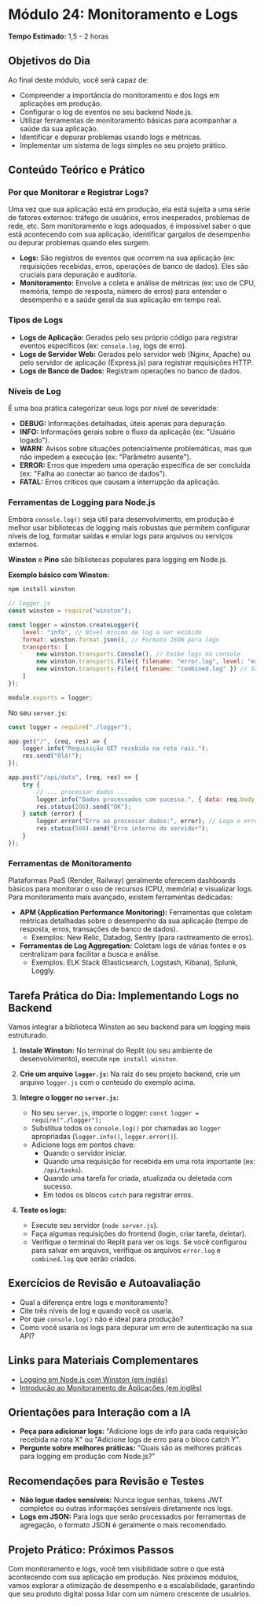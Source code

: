 # Módulo 24: Monitoramento e Logs

**Tempo Estimado:** 1,5 - 2 horas

## Objetivos do Dia

Ao final deste módulo, você será capaz de:

*   Compreender a importância do monitoramento e dos logs em aplicações em produção.
*   Configurar o log de eventos no seu backend Node.js.
*   Utilizar ferramentas de monitoramento básicas para acompanhar a saúde da sua aplicação.
*   Identificar e depurar problemas usando logs e métricas.
*   Implementar um sistema de logs simples no seu projeto prático.

## Conteúdo Teórico e Prático

### Por que Monitorar e Registrar Logs?

Uma vez que sua aplicação está em produção, ela está sujeita a uma série de fatores externos: tráfego de usuários, erros inesperados, problemas de rede, etc. Sem monitoramento e logs adequados, é impossível saber o que está acontecendo com sua aplicação, identificar gargalos de desempenho ou depurar problemas quando eles surgem.

*   **Logs:** São registros de eventos que ocorrem na sua aplicação (ex: requisições recebidas, erros, operações de banco de dados). Eles são cruciais para depuração e auditoria.
*   **Monitoramento:** Envolve a coleta e análise de métricas (ex: uso de CPU, memória, tempo de resposta, número de erros) para entender o desempenho e a saúde geral da sua aplicação em tempo real.

### Tipos de Logs

*   **Logs de Aplicação:** Gerados pelo seu próprio código para registrar eventos específicos (ex: `console.log`, logs de erro).
*   **Logs de Servidor Web:** Gerados pelo servidor web (Nginx, Apache) ou pelo servidor de aplicação (Express.js) para registrar requisições HTTP.
*   **Logs de Banco de Dados:** Registram operações no banco de dados.

### Níveis de Log

É uma boa prática categorizar seus logs por nível de severidade:

*   **DEBUG:** Informações detalhadas, úteis apenas para depuração.
*   **INFO:** Informações gerais sobre o fluxo da aplicação (ex: "Usuário logado").
*   **WARN:** Avisos sobre situações potencialmente problemáticas, mas que não impedem a execução (ex: "Parâmetro ausente").
*   **ERROR:** Erros que impedem uma operação específica de ser concluída (ex: "Falha ao conectar ao banco de dados").
*   **FATAL:** Erros críticos que causam a interrupção da aplicação.

### Ferramentas de Logging para Node.js

Embora `console.log()` seja útil para desenvolvimento, em produção é melhor usar bibliotecas de logging mais robustas que permitem configurar níveis de log, formatar saídas e enviar logs para arquivos ou serviços externos.

**Winston** e **Pino** são bibliotecas populares para logging em Node.js.

**Exemplo básico com Winston:**

```bash
npm install winston
```

```javascript
// logger.js
const winston = require("winston");

const logger = winston.createLogger({
    level: "info", // Nível mínimo de log a ser exibido
    format: winston.format.json(), // Formato JSON para logs
    transports: [
        new winston.transports.Console(), // Exibe logs no console
        new winston.transports.File({ filename: "error.log", level: "error" }), // Salva erros em arquivo
        new winston.transports.File({ filename: "combined.log" }) // Salva todos os logs em outro arquivo
    ]
});

module.exports = logger;
```

No seu `server.js`:

```javascript
const logger = require("./logger");

app.get("/", (req, res) => {
    logger.info("Requisição GET recebida na rota raiz.");
    res.send("Olá!");
});

app.post("/api/data", (req, res) => {
    try {
        // ... processar dados ...
        logger.info("Dados processados com sucesso.", { data: req.body });
        res.status(200).send("OK");
    } catch (error) {
        logger.error("Erro ao processar dados:", error); // Loga o erro
        res.status(500).send("Erro interno do servidor");
    }
});
```

### Ferramentas de Monitoramento

Plataformas PaaS (Render, Railway) geralmente oferecem dashboards básicos para monitorar o uso de recursos (CPU, memória) e visualizar logs. Para monitoramento mais avançado, existem ferramentas dedicadas:

*   **APM (Application Performance Monitoring):** Ferramentas que coletam métricas detalhadas sobre o desempenho da sua aplicação (tempo de resposta, erros, transações de banco de dados).
    *   Exemplos: New Relic, Datadog, Sentry (para rastreamento de erros).
*   **Ferramentas de Log Aggregation:** Coletam logs de várias fontes e os centralizam para facilitar a busca e análise.
    *   Exemplos: ELK Stack (Elasticsearch, Logstash, Kibana), Splunk, Loggly.

## Tarefa Prática do Dia: Implementando Logs no Backend

Vamos integrar a biblioteca Winston ao seu backend para um logging mais estruturado.

1.  **Instale Winston:** No terminal do Replit (ou seu ambiente de desenvolvimento), execute `npm install winston`.

2.  **Crie um arquivo `logger.js`:** Na raiz do seu projeto backend, crie um arquivo `logger.js` com o conteúdo do exemplo acima.

3.  **Integre o logger no `server.js`:**
    *   No seu `server.js`, importe o logger: `const logger = require("./logger");`
    *   Substitua todos os `console.log()` por chamadas ao `logger` apropriadas (`logger.info()`, `logger.error()`).
    *   Adicione logs em pontos chave:
        *   Quando o servidor iniciar.
        *   Quando uma requisição for recebida em uma rota importante (ex: `/api/tasks`).
        *   Quando uma tarefa for criada, atualizada ou deletada com sucesso.
        *   Em todos os blocos `catch` para registrar erros.

4.  **Teste os logs:**
    *   Execute seu servidor (`node server.js`).
    *   Faça algumas requisições do frontend (login, criar tarefa, deletar).
    *   Verifique o terminal do Replit para ver os logs. Se você configurou para salvar em arquivos, verifique os arquivos `error.log` e `combined.log` que serão criados.

## Exercícios de Revisão e Autoavaliação

*   Qual a diferença entre logs e monitoramento?
*   Cite três níveis de log e quando você os usaria.
*   Por que `console.log()` não é ideal para produção?
*   Como você usaria os logs para depurar um erro de autenticação na sua API?

## Links para Materiais Complementares

*   [Logging em Node.js com Winston (em inglês)](https://www.digitalocean.com/community/tutorials/how-to-implement-logging-in-node-js-with-winston)
*   [Introdução ao Monitoramento de Aplicações (em inglês)](https://www.datadoghq.com/blog/application-monitoring-guide/)

## Orientações para Interação com a IA

*   **Peça para adicionar logs:** "Adicione logs de info para cada requisição recebida na rota X" ou "Adicione logs de erro para o bloco catch Y".
*   **Pergunte sobre melhores práticas:** "Quais são as melhores práticas para logging em produção com Node.js?"

## Recomendações para Revisão e Testes

*   **Não logue dados sensíveis:** Nunca logue senhas, tokens JWT completos ou outras informações sensíveis diretamente nos logs.
*   **Logs em JSON:** Para logs que serão processados por ferramentas de agregação, o formato JSON é geralmente o mais recomendado.

## Projeto Prático: Próximos Passos

Com monitoramento e logs, você tem visibilidade sobre o que está acontecendo com sua aplicação em produção. Nos próximos módulos, vamos explorar a otimização de desempenho e a escalabilidade, garantindo que seu produto digital possa lidar com um número crescente de usuários.

